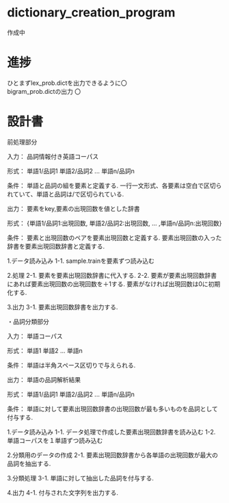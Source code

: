 # dictionary_creation_program
作成中

# 進捗
ひとまずlex_prob.dictを出力できるように〇  
bigram_prob.dictの出力 〇

# 設計書
前処理部分

入力：
品詞情報付き英語コーパス

形式：
単語1/品詞1 単語2/品詞2 ... 単語n/品詞n

条件：
単語と品詞の組を要素と定義する.
一行一文形式、各要素は空白で区切られていて、単語と品詞は/で区切られている.

出力：
要素をkey,要素の出現回数を値とした辞書

形式：
{単語1/品詞1:出現回数, 単語2/品詞2:出現回数, ... ,単語n/品詞n:出現回数}

条件：
要素と出現回数のペアを要素出現回数と定義する.
要素出現回数の入った辞書を要素出現回数辞書と定義する.

1.データ読み込み
1-1.
sample.trainを要素ずつ読み込む

2.処理
2-1.
要素を要素出現回数辞書に代入する.
2-2.
要素が要素出現回数辞書にあれば要素出現回数の出現回数を＋1する.
要素がなければ出現回数は0に初期化する.

3.出力
3-1.
要素出現回数辞書を出力する.



・品詞分類部分

入力：
単語コーパス

形式：
単語1 単語2 ... 単語n

条件：
単語は半角スペース区切りで与えられる.

出力：
単語の品詞解析結果

形式：
単語1/品詞1 単語2/品詞2 ... 単語n/品詞n

条件：
単語に対して要素出現回数辞書の出現回数が最も多いものを品詞として付与する.


1.データ読み込み
1-1.
データ処理で作成した要素出現回数辞書を読み込む
1-2.
単語コーパスを１単語ずつ読み込む

2.分類用のデータの作成
2-1.
要素出現回数辞書から各単語の出現回数が最大の品詞を抽出する.

3.分類処理
3-1.
単語に対して抽出した品詞を付与する.

4.出力
4-1.
付与された文字列を出力する.



